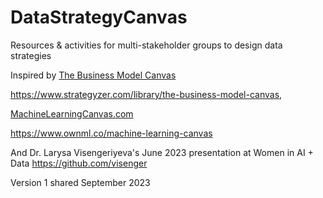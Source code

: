 # DataStrategyCanvas
Resources &amp; activities for multi-stakeholder groups to design data strategies


Inspired by [The Business Model Canvas](https://www.strategyzer.com/library/the-business-model-canvas)

https://www.strategyzer.com/library/the-business-model-canvas,

[MachineLearningCanvas.com](https://www.ownml.co/machine-learning-canvas)

https://www.ownml.co/machine-learning-canvas

And Dr. Larysa Visengeriyeva's June 2023 presentation at Women in AI + Data https://github.com/visenger

Version 1 shared September 2023
